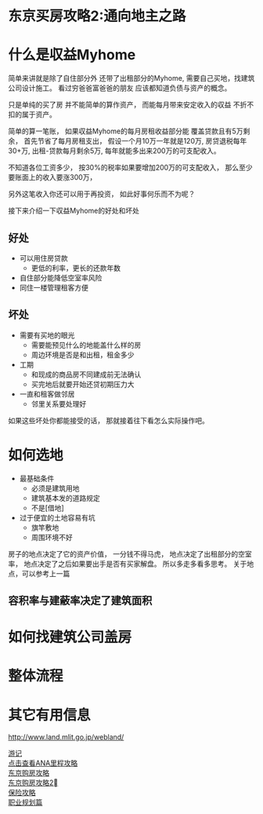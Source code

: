 # 东京买房攻略2:通向地主之路
# 什么是収益Myhome
简单来讲就是除了自住部分外
还带了出租部分的Myhome,
需要自己买地，找建筑公司设计施工。
看过穷爸爸富爸爸的朋友
应该都知道负债与资产的概念。

只是单纯的买了房
并不能简单的算作资产，
而能每月带来安定收入的収益
不折不扣的属于资产。

简单的算一笔账，
如果収益Myhome的每月房租收益部分能
覆盖贷款且有5万剩余，
首先节省了每月房租支出，
假设一个月10万一年就是120万,
房贷退税每年30+万,
出租-贷款每月剩余5万,
每年就能多出来200万的可支配收入。

不知道各位工资多少，
按30%的税率如果要增加200万的可支配收入，
那么至少要账面上的收入要涨300万，

另外这笔收入你还可以用于再投资，
如此好事何乐而不为呢？

接下来介绍一下収益Myhome的好处和坏处
## 好处
* 可以用住房贷款
  * 更低的利率，更长的还款年数 
* 自住部分能降低空室率风险
* 同住一楼管理租客方便

## 坏处
* 需要有买地的眼光
  * 需要能预见什么的地能盖什么样的房
  * 周边环境是否是和出租，租金多少
* 工期
  * 和现成的商品房不同建成前无法确认
  * 买完地后就要开始还贷初期压力大
* 一直和租客做邻居
  * 邻里关系要处理好

如果这些坏处你都能接受的话，
那就接着往下看怎么实际操作吧。

# 如何选地
* 最基础条件
  * 必须是建筑用地 
  * 建筑基本发的道路规定
  * 不是[借地]
* 过于便宜的土地容易有坑
  * 旗竿敷地
  * 周围环境不好

房子的地点决定了它的资产价值，
一分钱不得马虎，
地点决定了出租部分的空室率，
地点决定了之后如果要出手是否有买家解盘。
所以多走多看多思考。
关于地点，可以参考上一篇

## 容积率与建蔽率决定了建筑面积


# 如何找建筑公司盖房


# 整体流程


# 其它有用信息
http://www.land.mlit.go.jp/webland/


[游记](../menu.md) </br>
[点击查看ANA里程攻略](https://github.com/cheungYX/algorithm/blob/master/cheung/ana.md) </br>
[东京购房攻略](https://github.com/cheungYX/algorithm/blob/master/cheung/ff.md) </br>
[东京购房攻略2⃣️](https://github.com/cheungYX/algorithm/blob/master/cheung/ff2.md) </br>
[保险攻略](https://github.com/cheungYX/algorithm/blob/master/cheung/hokken.md) </br>
[职业规划篇](https://github.com/cheungYX/algorithm/blob/master/cheung/work_root.md) </br>